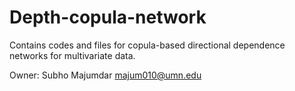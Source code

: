 Depth-copula-network
====================

Contains codes and files for copula-based directional dependence networks for multivariate data.

Owner: Subho Majumdar
majum010@umn.edu
